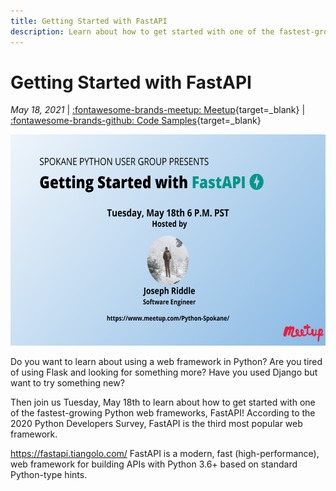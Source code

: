 ```yaml
---
title: Getting Started with FastAPI
description: Learn about how to get started with one of the fastest-growing Python web frameworks, FastAPI!
---
```


# Getting Started with FastAPI

_May 18, 2021_ | [:fontawesome-brands-meetup: Meetup](https://www.meetup.com/Python-Spokane/events/278050092/){target=_blank} | [:fontawesome-brands-github: Code Samples](https://github.com/python-spokane/getting-started-with-fastapi){target=_blank}

<img src="/img/getting-started-with-fastapi.png" width="600" height="337.5">

Do you want to learn about using a web framework in Python?
Are you tired of using Flask and looking for something more?
Have you used Django but want to try something new?

Then join us Tuesday, May 18th to learn about how to get started with one of the fastest-growing Python web frameworks, FastAPI! According to the 2020 Python Developers Survey, FastAPI is the third most popular web framework.

https://fastapi.tiangolo.com/
FastAPI is a modern, fast (high-performance), web framework for building APIs with Python 3.6+ based on standard Python-type hints.
